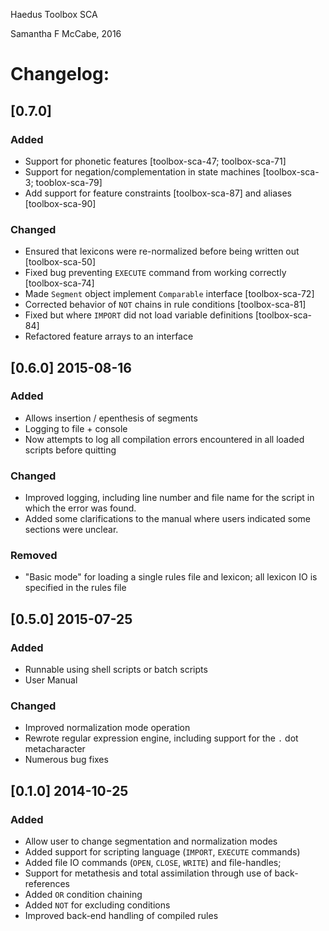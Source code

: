 Haedus Toolbox SCA

Samantha F McCabe, 2016

# Changelog:
<!---
## [Unreleased]
### Added 
### Changed 
### Deprecated
### Removed 
### Fixed 
### Security 

## [0.8.0]
### Added

### Changed

### Deprecated
### Removed 
### Fixed 
### Security 
-->

## [0.7.0]
### Added 
* Support for phonetic features [toolbox-sca-47; toolbox-sca-71]
* Support for negation/complementation in state machines [toolbox-sca-3; tooblox-sca-79]
* Add support for feature constraints [toolbox-sca-87] and aliases [toolbox-sca-90]

### Changed 
* Ensured that lexicons were re-normalized before being written out [toolbox-sca-50]
* Fixed bug  preventing `EXECUTE` command from working correctly [toolbox-sca-74]
* Made `Segment` object implement `Comparable` interface [toolbox-sca-72]
* Corrected behavior of `NOT` chains in rule conditions [toolbox-sca-81]
* Fixed but where `IMPORT` did not load variable definitions [toolbox-sca-84]
* Refactored feature arrays to an interface

<!---
### Deprecated
### Removed 
### Fixed 
### Security 
-->

## [0.6.0] 2015-08-16
### Added 
* Allows insertion / epenthesis of segments
* Logging to file + console
* Now attempts to log all compilation errors encountered in all loaded scripts before quitting

### Changed
* Improved logging, including line number and file name for the script in which the error was found.
* Added some clarifications to the manual where users indicated some sections were unclear.

### Removed
* "Basic mode" for loading a single rules file and lexicon; all lexicon IO is specified in the rules file

<!---
 ### Deprecated 
 ### Removed 
 ### Fixed 
 ### Security 
-->

## [0.5.0] 2015-07-25
### Added
* Runnable using shell scripts or batch scripts
* User Manual

### Changed
* Improved normalization mode operation
* Rewrote regular expression engine, including support for the `.` dot metacharacter
* Numerous bug fixes

<!---
### Deprecated
### Removed 
### Fixed 
### Security 
-->


## [0.1.0] 2014-10-25
### Added
* Allow user to change segmentation and normalization modes
* Added support for scripting language (`IMPORT`, `EXECUTE` commands)
* Added file IO commands (`OPEN`, `CLOSE`, `WRITE`) and file-handles;
* Support for metathesis and total assimilation through use of back-references
* Added `OR` condition chaining
* Added `NOT` for excluding conditions
* Improved back-end handling of compiled rules
